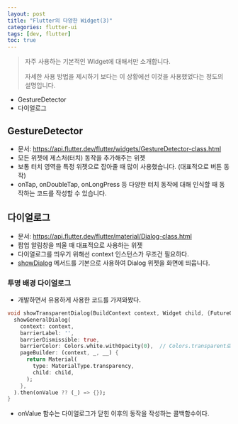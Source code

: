 ```yaml
---
layout: post
title: "Flutter의 다양한 Widget(3)"
categories: flutter-ui
tags: [dev, flutter]
toc: true
---
```


> 자주 사용하는 기본적인 Widget에 대해서만 소개합니다.
>
> 자세한 사용 방법을 제시하기 보다는 이 상황에선 이것을 사용했었다는 정도의 설명입니다.

- GestureDetector
- 다이얼로그

## GestureDetector
- 문서: https://api.flutter.dev/flutter/widgets/GestureDetector-class.html
- 모든 위젯에 제스처(터치) 동작을 추가해주는 위젯
- 보통 터치 영역을 특정 위젯으로 잡아줄 때 많이 사용했습니다. (대표적으로 버튼 동작)
- onTap, onDoubleTap, onLongPress 등 다양한 터치 동작에 대해 인식할 때 동작하는 코드를 작성할 수 있습니다.

## 다이얼로그
- 문서: https://api.flutter.dev/flutter/material/Dialog-class.html
- 팝업 알림창을 띄울 때 대표적으로 사용하는 위젯
- 다이얼로그를 띄우기 위해선 context 인스턴스가 무조건 필요하다.
- [showDialog](https://api.flutter.dev/flutter/material/showDialog.html) 메서드를 기본으로 사용하여 Dialog 위젯을 화면에 띄웁니다.

### 투명 배경 다이얼로그
- 개발하면서 유용하게 사용한 코드를 가져와봤다.

```dart
void showTransparentDialog(BuildContext context, Widget child, {FutureOr Function(Object? value)? onValue}) {
  showGeneralDialog(
    context: context,
    barrierLabel: '',
    barrierDismissible: true,
    barrierColor: Colors.white.withOpacity(0),  // Colors.transparent로 입력하면 완벽한 투명이 되지 않는다.
    pageBuilder: (context, _, __) {
      return Material(
        type: MaterialType.transparency,
        child: child,
      );
    },
  ).then(onValue ?? (_) => {});
}
```

- onValue 함수는 다이얼로그가 닫힌 이후의 동작을 작성하는 콜백함수이다.
